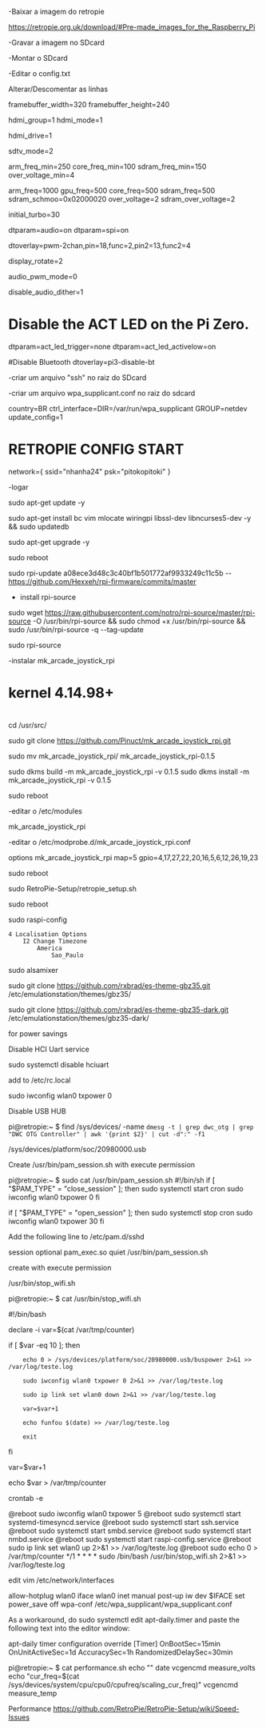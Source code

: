 

-Baixar a imagem do retropie

https://retropie.org.uk/download/#Pre-made_images_for_the_Raspberry_Pi

-Gravar a imagem no SDcard

-Montar o SDcard 

-Editar o config.txt

Alterar/Descomentar as linhas

framebuffer_width=320
framebuffer_height=240

hdmi_group=1
hdmi_mode=1

hdmi_drive=1

sdtv_mode=2

arm_freq_min=250
core_freq_min=100
sdram_freq_min=150
over_voltage_min=4

arm_freq=1000
gpu_freq=500
core_freq=500
sdram_freq=500
sdram_schmoo=0x02000020
over_voltage=2
sdram_over_voltage=2

initial_turbo=30

dtparam=audio=on
dtparam=spi=on

dtoverlay=pwm-2chan,pin=18,func=2,pin2=13,func2=4

display_rotate=2

audio_pwm_mode=0

disable_audio_dither=1

# Disable the ACT LED on the Pi Zero.
dtparam=act_led_trigger=none
dtparam=act_led_activelow=on

#Disable Bluetooth
dtoverlay=pi3-disable-bt



-criar um arquivo "ssh" no raiz do SDcard

-criar um arquivo wpa_supplicant.conf no raiz do sdcard

country=BR
ctrl_interface=DIR=/var/run/wpa_supplicant GROUP=netdev
update_config=1

# RETROPIE CONFIG START
network={
    ssid="nhanha24"
    psk="pitokopitoki"
}

-logar 

sudo apt-get update -y

sudo apt-get install bc vim mlocate wiringpi libssl-dev libncurses5-dev -y && sudo updatedb

sudo apt-get upgrade -y

sudo reboot

sudo rpi-update a08ece3d48c3c40bf1b501772af9933249c11c5b
-- https://github.com/Hexxeh/rpi-firmware/commits/master

- install rpi-source

sudo wget https://raw.githubusercontent.com/notro/rpi-source/master/rpi-source -O /usr/bin/rpi-source && sudo chmod +x /usr/bin/rpi-source && sudo /usr/bin/rpi-source -q --tag-update

sudo rpi-source 

-instalar mk_arcade_joystick_rpi

# kernel 4.14.98+
# 

cd /usr/src/

sudo git clone https://github.com/Pinuct/mk_arcade_joystick_rpi.git

sudo mv mk_arcade_joystick_rpi/ mk_arcade_joystick_rpi-0.1.5

sudo dkms build -m mk_arcade_joystick_rpi -v 0.1.5
sudo dkms install -m mk_arcade_joystick_rpi -v 0.1.5

sudo reboot

-editar o /etc/modules

mk_arcade_joystick_rpi

-editar o  /etc/modprobe.d/mk_arcade_joystick_rpi.conf

options mk_arcade_joystick_rpi map=5 gpio=4,17,27,22,20,16,5,6,12,26,19,23

sudo reboot

sudo RetroPie-Setup/retropie_setup.sh

sudo reboot

sudo raspi-config
	
	4 Localisation Options
		I2 Change Timezone
			America
				Sao_Paulo
	

sudo alsamixer

sudo git clone https://github.com/rxbrad/es-theme-gbz35.git /etc/emulationstation/themes/gbz35/

sudo git clone https://github.com/rxbrad/es-theme-gbz35-dark.git /etc/emulationstation/themes/gbz35-dark/


for power savings

Disable HCI Uart service 

sudo systemctl disable hciuart

add to /etc/rc.local

sudo iwconfig wlan0 txpower 0

Disable USB HUB

pi@retropie:~ $ find /sys/devices/ -name `dmesg -t | grep dwc_otg | grep "DWC OTG Controller" | awk '{print $2}' | cut -d":" -f1`

/sys/devices/platform/soc/20980000.usb

Create /usr/bin/pam_session.sh with execute permission

pi@retropie:~ $ sudo cat /usr/bin/pam_session.sh
#!/bin/sh
if [ "$PAM_TYPE" = "close_session" ]; then
        sudo systemctl start cron
        sudo iwconfig wlan0 txpower 0
fi

if [ "$PAM_TYPE" = "open_session" ]; then
        sudo systemctl stop cron
        sudo iwconfig wlan0 txpower 30
fi



Add the following line to /etc/pam.d/sshd

session     optional    pam_exec.so quiet /usr/bin/pam_session.sh

create with execute permission

/usr/bin/stop_wifi.sh

pi@retropie:~ $ cat /usr/bin/stop_wifi.sh

#!/bin/bash

declare -i var=$(cat /var/tmp/counter)

if [ $var -eq 10 ]; then

        echo 0 > /sys/devices/platform/soc/20980000.usb/buspower 2>&1 >> /var/log/teste.log

        sudo iwconfig wlan0 txpower 0 2>&1 >> /var/log/teste.log

        sudo ip link set wlan0 down 2>&1 >> /var/log/teste.log

        var=$var+1

        echo funfou $(date) >> /var/log/teste.log

        exit
fi

var=$var+1

echo $var > /var/tmp/counter



crontab -e

@reboot sudo iwconfig wlan0 txpower 5
@reboot sudo systemctl start systemd-timesyncd.service
@reboot sudo systemctl start ssh.service
@reboot sudo systemctl start smbd.service
@reboot sudo systemctl start nmbd.service
@reboot sudo systemctl start raspi-config.service
@reboot sudo ip link set wlan0 up 2>&1 >> /var/log/teste.log
@reboot sudo echo 0 > /var/tmp/counter
*/1 * * * * sudo /bin/bash /usr/bin/stop_wifi.sh 2>&1 >> /var/log/teste.log


edit vim /etc/network/interfaces

allow-hotplug wlan0
iface wlan0 inet manual
    post-up iw dev $IFACE set power_save off
    wpa-conf /etc/wpa_supplicant/wpa_supplicant.conf


As a workaround, do sudo systemctl edit apt-daily.timer and paste the following text into the editor window:

apt-daily timer configuration override
[Timer]
OnBootSec=15min
OnUnitActiveSec=1d
AccuracySec=1h
RandomizedDelaySec=30min




pi@retropie:~ $ cat performance.sh
echo ""
date
vcgencmd measure_volts
echo "cur_freq=$(cat /sys/devices/system/cpu/cpu0/cpufreq/scaling_cur_freq)"
vcgencmd measure_temp


Performance
https://github.com/RetroPie/RetroPie-Setup/wiki/Speed-Issues



